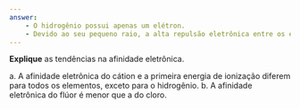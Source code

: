 ```yaml
---
answer:
    - O hidrogênio possui apenas um elétron.
    - Devido ao seu pequeno raio, a alta repulsão eletrônica entre os elétrons do flúor desfavorece o ganho de um elétron.
---
```


**Explique** as tendências na afinidade eletrônica.

a. A afinidade eletrônica do cátion e a primeira energia de ionização diferem para todos os elementos, exceto para o hidrogênio.
b. A afinidade eletrônica do flúor é menor que a do cloro.

